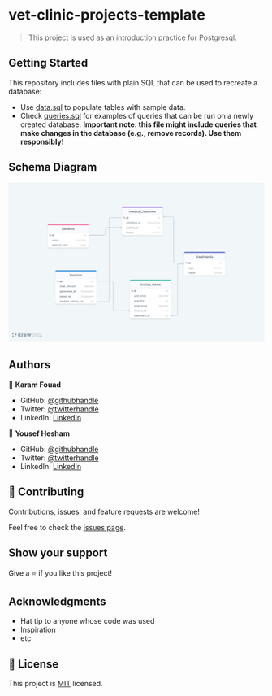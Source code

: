 # vet-clinic-projects-template

> This project is used as an introduction practice for Postgresql.



## Getting Started

This repository includes files with plain SQL that can be used to recreate a database:

- Use [data.sql](./data.sql) to populate tables with sample data.
- Check [queries.sql](./queries.sql) for examples of queries that can be run on a newly created database. **Important note: this file might include queries that make changes in the database (e.g., remove records). Use them responsibly!**

## Schema Diagram

![Schema](./clinic_diagram.png)

## Authors

👤 **Karam Fouad**
- GitHub: [@githubhandle](https://github.com/karam084)
- Twitter: [@twitterhandle](https://twitter.com/ElarabFouad)
- LinkedIn: [LinkedIn](https://www.linkedin.com/in/karam-fouad-179830214/)

👤 **Yousef Hesham**
- GitHub: [@githubhandle](https://github.com/yosefHesham)
- Twitter: [@twitterhandle](https://twitter.com/Yousef45653478)
- LinkedIn: [LinkedIn](https://www.linkedin.com/in/yousef-hesham-b132ba179/)

## 🤝 Contributing

Contributions, issues, and feature requests are welcome!

Feel free to check the [issues page](https://github.com/jaferIdrees/vet_clinic_db/issues).

## Show your support

Give a ⭐️ if you like this project!

## Acknowledgments

- Hat tip to anyone whose code was used
- Inspiration
- etc

## 📝 License

This project is [MIT](./MIT.md) licensed.
